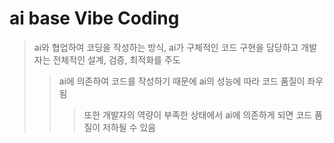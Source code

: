 # ai base Vibe Coding

> ai와 협업하여 코딩을 작성하는 방식, ai가 구체적인 코드 구현을 담당하고 개발자는 전체적인 설계, 검증, 최적화를 주도
>
> > ai에 의존하여 코드를 작성하기 때문에 ai의 성능에 따라 코드 품질이 좌우됨
> >
> > > 또한 개발자의 역량이 부족한 상태에서 ai에 의존하게 되면 코드 품질이 저하될 수 있음
